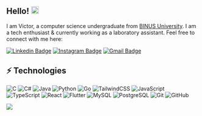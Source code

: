 ## Hello! <img src="https://raw.githubusercontent.com/aemmadi/aemmadi/master/wave.gif" width="20">

I am Victor, a computer science undergraduate from [BINUS University]([https://utdallas.edu/](https://binus.ac.id/)). I am a tech enthusiast & currently working as a laboratory assistant. Feel free to connect with me here:

[![Linkedin Badge](https://img.shields.io/badge/-victorhalimm-blue?style=flat-square&logo=Linkedin&logoColor=white&link=https://www.linkedin.com/in/victorhalimm/)](https://www.linkedin.com/in/victorhalimm/)
[![Instagram Badge](https://img.shields.io/badge/-victorhalim_-purple?style=flat-square&logo=instagram&logoColor=white&link=https://instagram.com/victorhalim_/)](https://instagram.com/victorhalim_)
[![Gmail Badge](https://img.shields.io/badge/-victorhalim18@gmail.com-c14438?style=flat-square&logo=Gmail&logoColor=white&link=mailto:victorhalim18@gmail.com)](mailto:victorhalim18@gmail.com)

## ⚡ Technologies

![C](https://img.shields.io/badge/-C-00599C?style=flat-square&logo=c)
![C#](https://img.shields.io/badge/C%23-239120?style=flat-square&logo=c-sharp&logoColor=white)
![Java](https://img.shields.io/badge/-Java-E34A86?style=flat-square&logo=Java)
![Python](https://img.shields.io/badge/-Python-black?style=flat-square&logo=Python)
![Go](https://img.shields.io/badge/Go-00ADD8?style=flat-square&logo=go&logoColor=white)
![TailwindCSS](https://img.shields.io/badge/tailwindcss-0F172A?&logo=tailwindcss)
![JavaScript](https://img.shields.io/badge/-JavaScript-black?style=flat-square&logo=javascript)
![TypeScript](https://img.shields.io/badge/-TypeScript-007ACC?style=flat-square&logo=typescript)
![React](https://img.shields.io/badge/-React-black?style=flat-square&logo=react)
![Flutter](https://img.shields.io/badge/Flutter-%2302569B.svg?style=flat-square&logo=Flutter&logoColor=white)
![MySQL](https://img.shields.io/badge/-MySQL-black?style=flat-square&logo=mysql)
![PostgreSQL](https://img.shields.io/badge/-PostgreSQL-336791?style=flat-square&logo=postgresql)
![Git](https://img.shields.io/badge/-Git-black?style=flat-square&logo=git)
![GitHub](https://img.shields.io/badge/-GitHub-181717?style=flat-square&logo=github)

![](https://github-readme-stats-git-masterrstaa-rickstaa.vercel.app/api/top-langs/?username=victorhalimm&include_all_commits=true&count_private=true&layout=compact&langs_count=8&size_weight=0.5&count_weight=0.5)
